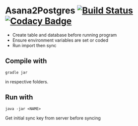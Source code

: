 # Asana2Postgres [![Build Status](https://travis-ci.com/AntonyLeons/Asana2Postgres.svg?token=iEHPmhnrfp4VatGpB9LT&branch=master)](https://travis-ci.com/AntonyLeons/Asana2Postgres) [![Codacy Badge](https://api.codacy.com/project/badge/Grade/96c2e41e78b543b29558193bd883d111)](https://www.codacy.com?utm_source=github.com&amp;utm_medium=referral&amp;utm_content=AntonyLeons/Asana2Postgres&amp;utm_campaign=Badge_Grade)
 

- Create table and database before running program
- Ensure environment variables are set or coded
- Run import then sync


## Compile with 

```
gradle jar
```
in respective folders.

## Run with

```
java -jar <NAME>
```
  Get initial sync key from server before syncing